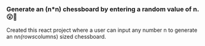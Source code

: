 ### Generate an (n*n) chessboard by entering a random value of n. 😮📝

Created this react project where a user can input any number n to generate an n*n(rows*columns) sized chessboard.
